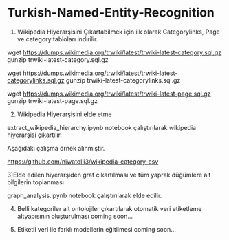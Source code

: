 # Turkish-Named-Entity-Recognition

1. Wikipedia Hiyerarşisini Çıkartabilmek için ilk olarak Categorylinks, Page ve category tabloları indirilir.

wget https://dumps.wikimedia.org/trwiki/latest/trwiki-latest-category.sql.gz
gunzip trwiki-latest-category.sql.gz

wget https://dumps.wikimedia.org/trwiki/latest/trwiki-latest-categorylinks.sql.gz
gunzip trwiki-latest-categorylinks.sql.gz

wget https://dumps.wikimedia.org/trwiki/latest/trwiki-latest-page.sql.gz
gunzip trwiki-latest-page.sql.gz

2) Wikipedia Hiyerarşisini elde etme

extract_wikipedia_hierarchy.ipynb notebook çalıştırılarak wikipedia hiyerarşisi çıkartılır.

Aşağıdaki çalışma örnek alınmıştır.

https://github.com/niwatolli3/wikipedia-category-csv

3)Elde edilen hiyerarşiden graf çıkartılması ve tüm yaprak düğümlere ait bilgilerin toplanması

graph_analysis.ipynb notebook çalıştırılarak elde edilir.

4) Belli kategoriler ait ontolojiler çıkartılarak otomatik veri etiketleme altyapısının oluşturulması
coming soon...

5) Etiketli veri ile farklı modellerin eğitilmesi
coming soon...
